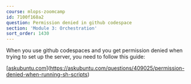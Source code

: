 ```yaml
---
course: mlops-zoomcamp
id: 7100f168a2
question: Permission denied in github codespace
section: 'Module 3: Orchestration'
sort_order: 1430
---
```


When you use github codespaces and you get permission denied when trying to set up the server, you need to follow this guide:

[[askubuntu.com](https://askubuntu.com/questions/409025/permission-denied-when-running-sh-scripts)](https://askubuntu.com/questions/409025/permission-denied-when-running-sh-scripts)

